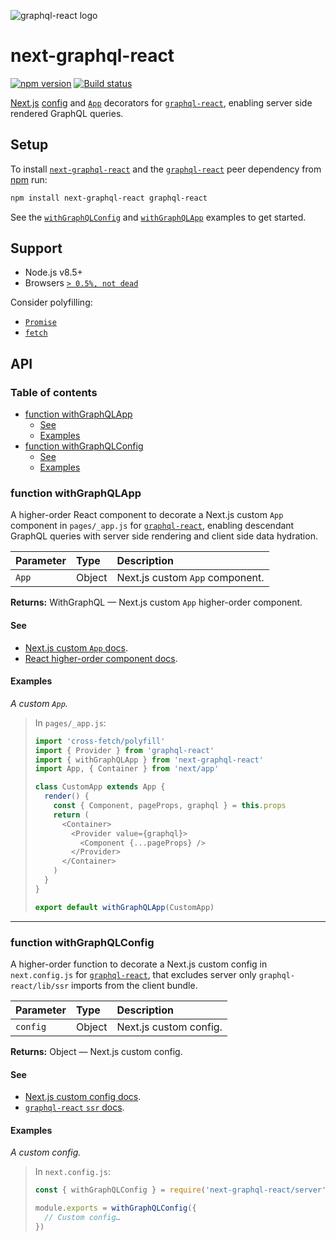 ![graphql-react logo](https://cdn.jsdelivr.net/gh/jaydenseric/graphql-react@0.1.0/graphql-react-logo.svg)

# next-graphql-react

[![npm version](https://badgen.net/npm/v/next-graphql-react)](https://npm.im/next-graphql-react) [![Build status](https://travis-ci.org/jaydenseric/next-graphql-react.svg?branch=master)](https://travis-ci.org/jaydenseric/next-graphql-react)

[Next.js](https://nextjs.org) [config](https://nextjs.org/docs/#custom-configuration) and [`App`](https://nextjs.org/docs/#custom-app) decorators for [`graphql-react`](https://npm.im/graphql-react), enabling server side rendered GraphQL queries.

## Setup

To install [`next-graphql-react`](https://npm.im/next-graphql-react) and the [`graphql-react`](https://npm.im/graphql-react) peer dependency from [npm](https://npmjs.com) run:

```sh
npm install next-graphql-react graphql-react
```

See the [`withGraphQLConfig`](#function-withgraphqlconfig) and [`withGraphQLApp`](#function-withgraphqlapp) examples to get started.

## Support

- Node.js v8.5+
- Browsers [`> 0.5%, not dead`](https://browserl.ist/?q=%3E+0.5%25%2C+not+dead)

Consider polyfilling:

- [`Promise`](https://developer.mozilla.org/docs/Web/JavaScript/Reference/Global_Objects/Promise)
- [`fetch`](https://developer.mozilla.org/docs/Web/API/Fetch_API)

## API

### Table of contents

- [function withGraphQLApp](#function-withgraphqlapp)
  - [See](#see)
  - [Examples](#examples)
- [function withGraphQLConfig](#function-withgraphqlconfig)
  - [See](#see-1)
  - [Examples](#examples-1)

### function withGraphQLApp

A higher-order React component to decorate a Next.js custom `App` component in `pages/_app.js` for [`graphql-react`](https://npm.im/graphql-react), enabling descendant GraphQL queries with server side rendering and client side data hydration.

| Parameter | Type   | Description                     |
| :-------- | :----- | :------------------------------ |
| `App`     | Object | Next.js custom `App` component. |

**Returns:** WithGraphQL — Next.js custom `App` higher-order component.

#### See

- [Next.js custom `App` docs](https://nextjs.org/docs#custom-app).
- [React higher-order component docs](https://reactjs.org/docs/higher-order-components).

#### Examples

_A custom `App`._

> In `pages/_app.js`:
>
> ```js
> import 'cross-fetch/polyfill'
> import { Provider } from 'graphql-react'
> import { withGraphQLApp } from 'next-graphql-react'
> import App, { Container } from 'next/app'
>
> class CustomApp extends App {
>   render() {
>     const { Component, pageProps, graphql } = this.props
>     return (
>       <Container>
>         <Provider value={graphql}>
>           <Component {...pageProps} />
>         </Provider>
>       </Container>
>     )
>   }
> }
>
> export default withGraphQLApp(CustomApp)
> ```

---

### function withGraphQLConfig

A higher-order function to decorate a Next.js custom config in `next.config.js` for [`graphql-react`](https://npm.im/graphql-react), that excludes server only `graphql-react/lib/ssr` imports from the client bundle.

| Parameter | Type   | Description            |
| :-------- | :----- | :--------------------- |
| `config`  | Object | Next.js custom config. |

**Returns:** Object — Next.js custom config.

#### See

- [Next.js custom config docs](https://nextjs.org/docs/#custom-configuration).
- [`graphql-react` `ssr` docs](https://github.com/jaydenseric/graphql-react#function-ssr).

#### Examples

_A custom config._

> In `next.config.js`:
>
> ```js
> const { withGraphQLConfig } = require('next-graphql-react/server')
>
> module.exports = withGraphQLConfig({
>   // Custom config…
> })
> ```
